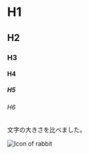 # H1
## H2
### H3
#### H4
##### H5
###### H6

文字の大きさを比べました。


![Icon of rabbit](https://1.bp.blogspot.com/-ErzyFYbu3BE/U82zJvbu-RI/AAAAAAAAjLk/z2cNkQEPdrM/s800/animal_mark10_usagi.png)
